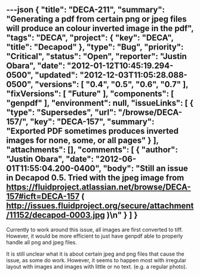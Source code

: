 ---json
{
  "title": "DECA-211",
  "summary": "Generating a pdf from certain png or jpeg files will produce an colour inverted image in the pdf",
  "tags": "DECA",
  "project": {
    "key": "DECA",
    "title": "Decapod"
  },
  "type": "Bug",
  "priority": "Critical",
  "status": "Open",
  "reporter": "Justin Obara",
  "date": "2012-01-12T10:45:19.294-0500",
  "updated": "2012-12-03T11:05:28.088-0500",
  "versions": [
    "0.4",
    "0.5",
    "0.6",
    "0.7"
  ],
  "fixVersions": [
    "Future"
  ],
  "components": [
    "genpdf"
  ],
  "environment": null,
  "issueLinks": [
    {
      "type": "Supersedes",
      "url": "/browse/DECA-157/",
      "key": "DECA-157",
      "summary": "Exported PDF sometimes produces inverted images for none, some, or all pages"
    }
  ],
  "attachments": [],
  "comments": [
    {
      "author": "Justin Obara",
      "date": "2012-06-01T11:55:04.200-0400",
      "body": "Still an issue in Decapod 0.5. Tried with the jpeg image from <https://fluidproject.atlassian.net/browse/DECA-157#icft=DECA-157> ( <http://issues.fluidproject.org/secure/attachment/11152/decapod-0003.jpg> )\n"
    }
  ]
}
---
Currently to work around this issue, all images are first converted to tiff. However, it would be more efficient to just have genpdf able to properly handle all png and jpeg files.&#x20;

It is still unclear what it is about certain jpeg and png files that cause the issue, as some do work. However, it seems to happen most with irregular layout with images and images with little or no text. (e.g. a regular photo).

        